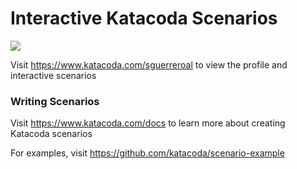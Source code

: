 # Interactive Katacoda Scenarios

[![](http://shields.katacoda.com/katacoda/sguerreroal/count.svg)](https://www.katacoda.com/sguerreroal "Get your profile on Katacoda.com")

Visit https://www.katacoda.com/sguerreroal to view the profile and interactive scenarios

### Writing Scenarios
Visit https://www.katacoda.com/docs to learn more about creating Katacoda scenarios

For examples, visit https://github.com/katacoda/scenario-example
